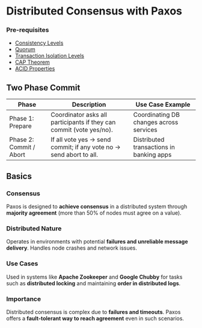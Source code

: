 # Distributed Consensus with Paxos

### Pre-requisites
- [Consistency Levels](./consistency.md#consistency-levels)
- [Quorum](./consistency.md#quorum)
- [Transaction Isolation Levels](./consistency.md#isolation-levels)
- [CAP Theorem](./../Readme.md#cap-theorem-brewers-theorem)
- [ACID Properties](./../Readme.md#acid-properties)

## Two Phase Commit

| Phase        | Description                                                                 | Use Case Example                    |
|--------------|-----------------------------------------------------------------------------|-------------------------------------|
| Phase 1: Prepare | Coordinator asks all participants if they can commit (vote yes/no).         | Coordinating DB changes across services |
| Phase 2: Commit / Abort | If all vote yes → send commit; if any vote no → send abort to all.     | Distributed transactions in banking apps |

## Basics

### Consensus
Paxos is designed to **achieve consensus** in a distributed system through **majority agreement** (more than 50% of nodes must agree on a value).


### Distributed Nature
Operates in environments with potential **failures and unreliable message delivery**. Handles node crashes and network issues.


### Use Cases 
Used in systems like **Apache Zookeeper** and **Google Chubby** for tasks such as **distributed locking** and maintaining **order in distributed logs**.

### Importance

Distributed consensus is complex due to **failures and timeouts**. Paxos offers a **fault-tolerant way to reach agreement** even in such scenarios. 